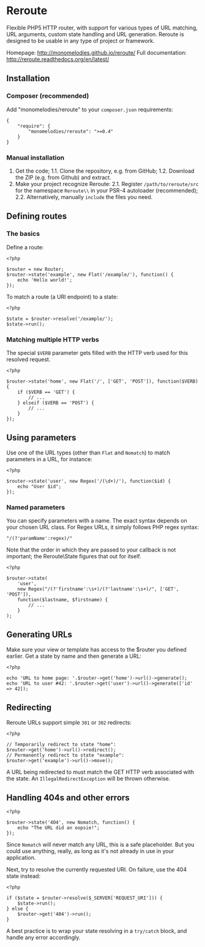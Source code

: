 # Reroute
Flexible PHP5 HTTP router, with support for various types of URL matching,
URL arguments, custom state handling and URL generation. Reroute is designed
to be usable in any type of project or framework.

Homepage: http://monomelodies.github.io/reroute/
Full documentation: http://reroute.readthedocs.org/en/latest/

## Installation

### Composer (recommended)

Add "monomelodies/reroute" to your `composer.json` requirements:

    {
        "require": {
            "monomelodies/reroute": ">=0.4"
        }
    }

### Manual installation

1. Get the code;
    1.1. Clone the repository, e.g. from GitHub;
    1.2. Download the ZIP (e.g. from Github) and extract.
2. Make your project recognize Reroute:
    2.1. Register `/path/to/reroute/src` for the namespace `Reroute\\` in your
        PSR-4 autoloader (recommended);
    2.2. Alternatively, manually `include` the files you need.

## Defining routes

### The basics

Define a route:

    <?php

    $router = new Router;
    $router->state('example', new Flat('/example/'), function() {
        echo 'Hello world!';
    });

To match a route (a URI endpoint) to a state:

    <?php

    $state = $router->resolve('/example/');
    $state->run();

### Matching multiple HTTP verbs

The special `$VERB` parameter gets filled with the HTTP verb used for this
resolved request.

    <?php

    $router->state('home', new Flat('/', ['GET', 'POST']), function($VERB) {
        if ($VERB == 'GET') {
            // ...
        } elseif ($VERB == 'POST') {
            // ...
        }
    });

## Using parameters

Use one of the URL types (other than `Flat` and `Nomatch`) to match parameters
in a URL, for instance:

    <?php

    $router->state('user', new Regex('/(\d+)/'), function($id) {
        echo "User $id";
    });

### Named parameters

You can specify parameters with a name. The exact syntax depends on your chosen
URL class. For Regex URLs, it simply follows PHP regex syntax:

    "/(?'paramName':regex)/"

Note that the order in which they are passed to your callback is not important;
the Reroute\State figures that out for itself.

    <?php

    $router->state(
        'user',
        new Regex("/(?'firstname':\s+)/(?'lastname':\s+)/", ['GET', 'POST']),
        function($lastname, $firstname) {
            // ...
        }
    );

## Generating URLs

Make sure your view or template has access to the $router you defined earlier.
Get a state by name and then generate a URL:

    <?php

    echo 'URL to home page: '.$router->get('home')->url()->generate();
    echo 'URL to user #42: '.$router->get('user')->url()->generate(['id' => 42]);

## Redirecting

Reroute URLs support simple `301` or `302` redirects:

    <?php

    // Temporarily redirect to state "home":
    $router->get('home')->url()->redirect();
    // Permanently redirect to state "example":
    $router->get('example')->url()->move();

A URL being redirected to must match the GET HTTP verb associated with the
state. An `IllegalRedirectException` will be thrown otherwise.

## Handling 404s and other errors

    <?php

    $router->state('404', new Nomatch, function() {
        echo "The URL did an oopsie!";
    });

Since `Nomatch` will never match any URL, this is a safe placeholder. But you
could use anything, really, as long as it's not already in use in your
application.

Next, try to resolve the currently requested URI. On failure, use the 404 state
instead:

    <?php

    if ($state = $router->resolve($_SERVER['REQUEST_URI'])) {
        $state->run();
    } else {
        $router->get('404')->run();
    }

A best practice is to wrap your state resolving in a `try/catch` block, and
handle any error accordingly.
